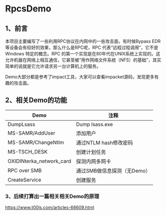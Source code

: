 # RpcsDemo

## 1、前言

本项目主要编写了一些利用RPC协议在内网中的一些攻击面，有时候Bypass EDR等设备会有较好的效果，那么什么是RPC呢，RPC 代表“远程过程调用”，它不是 Windows 特定的概念。RPC 的第一个实现是在80年代在UNIX系统上实现的。这允许机器在网络上相互通信，它甚至被“用作网络文件系统（NFS）的基础”，其实简单的说就是它允许请求另一台计算机上的服务。

Demo大部分都是参考了impact工具，大家可以查看impacket源码，发现更多有趣的攻击面。

## 2、相关Demo的功能

| Demo                     | 注释                        |
| ------------------------ | --------------------------- |
| DumpLsass                | Dump lsass.exe              |
| MS-SAMR/AddUser          | 添加用户                    |
| MS-SAMR/ChangeNtlm       | 通过NTLM hash修改密码       |
| MS-TSCH_DESK             | 创建计划任务                |
| OXIDINterka_network_card | 探测内网多网卡              |
| RPC over SMB             | 通过SMB做信息探测（无Demo） |
| CreateService            | 创建服务                    |

### 3、后续打算出一篇相关相关Demo的原理
https://www.t00ls.com/articles-68609.html
